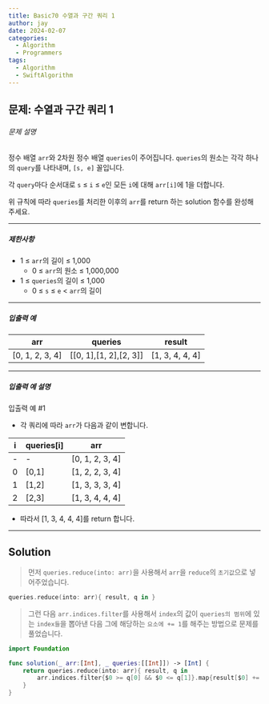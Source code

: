 ```yaml
---
title: Basic70 수열과 구간 쿼리 1
author: jay
date: 2024-02-07
categories:
  - Algorithm
  - Programmers
tags:
  - Algorithm
  - SwiftAlgorithm
---
```

## 문제: 수열과 구간 쿼리 1

###### 문제 설명

정수 배열 `arr`와 2차원 정수 배열 `queries`이 주어집니다. `queries`의 원소는 각각 하나의 `query`를 나타내며, `[s, e]` 꼴입니다.

각 `query`마다 순서대로 `s` ≤ `i` ≤ `e`인 모든 `i`에 대해 `arr[i]`에 1을 더합니다.

위 규칙에 따라 `queries`를 처리한 이후의 `arr`를 return 하는 solution 함수를 완성해 주세요.

---

##### 제한사항

- 1 ≤ `arr`의 길이 ≤ 1,000
    - 0 ≤ `arr`의 원소 ≤ 1,000,000
- 1 ≤ `queries`의 길이 ≤ 1,000
    - 0 ≤ `s` ≤ `e` < `arr`의 길이

---

##### 입출력 예

|arr|queries|result|
|---|---|---|
|[0, 1, 2, 3, 4]|[[0, 1],[1, 2],[2, 3]]|[1, 3, 4, 4, 4]|

---

##### 입출력 예 설명

입출력 예 #1

- 각 쿼리에 따라 `arr`가 다음과 같이 변합니다.

|i|queries[i]|arr|
|---|---|---|
|-|-|[0, 1, 2, 3, 4]|
|0|[0,1]|[1, 2, 2, 3, 4]|
|1|[1,2]|[1, 3, 3, 3, 4]|
|2|[2,3]|[1, 3, 4, 4, 4]|

- 따라서 [1, 3, 4, 4, 4]를 return 합니다.

---

## Solution

> 먼저 `queries.reduce(into: arr)`을 사용해서 `arr`을 `reduce`의 `초기값`으로 넣어주었습니다.

```swift
queries.reduce(into: arr){ result, q in }
```

> 그런 다음 `arr.indices.filter`를 사용해서 `index`의 값이 `queries의 범위`에 있는 `index들`을 뽑아낸 다음 그에 해당하는 `요소에 += 1`를 해주는 방법으로 문제를 풀었습니다.

```swift
import Foundation

func solution(_ arr:[Int], _ queries:[[Int]]) -> [Int] {
    return queries.reduce(into: arr){ result, q in
        arr.indices.filter{$0 >= q[0] && $0 <= q[1]}.map{result[$0] += 1}
    }
}
```
